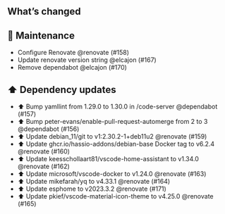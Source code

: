 ## What’s changed

## 🧰 Maintenance

- Configure Renovate @renovate (#158)
- Update renovate version string @elcajon (#167)
- Remove dependabot @elcajon (#170)

## ⬆️ Dependency updates

- ⬆️ Bump yamllint from 1.29.0 to 1.30.0 in /code-server @dependabot (#157)
- ⬆️ Bump peter-evans/enable-pull-request-automerge from 2 to 3 @dependabot (#156)
- ⬆️ Update debian_11/git to v1:2.30.2-1+deb11u2 @renovate (#159)
- ⬆️ Update ghcr.io/hassio-addons/debian-base Docker tag to v6.2.4 @renovate (#160)
- ⬆️ Update keesschollaart81/vscode-home-assistant to v1.34.0 @renovate (#162)
- ⬆️ Update microsoft/vscode-docker to v1.24.0 @renovate (#163)
- ⬆️ Update mikefarah/yq to v4.33.1 @renovate (#164)
- ⬆️ Update esphome to v2023.3.2 @renovate (#171)
- ⬆️ Update pkief/vscode-material-icon-theme to v4.25.0 @renovate (#165)
